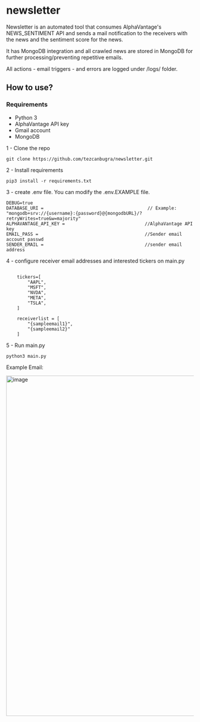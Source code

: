 # newsletter

Newsletter is an automated tool that consumes AlphaVantage's NEWS_SENTIMENT API and sends a mail notification to the receivers with the news and the sentiment score for the news. 

It has MongoDB integration and all crawled news are stored in MongoDB for further processing/preventing repetitive emails. 

All actions - email triggers - and errors are logged under /logs/ folder. 


## How to use? 

### Requirements
- Python 3
- AlphaVantage API key
- Gmail account
- MongoDB 



1 - Clone the repo 

```
git clone https://github.com/tezcanbugra/newsletter.git
```

2 - Install requirements 
```
pip3 install -r requirements.txt
```

3 - create .env file. You can modify the .env.EXAMPLE file. 

```
DEBUG=true
DATABASE_URI =                                       // Example: "mongodb+srv://{username}:{password}@{mongodbURL}/?retryWrites=true&w=majority"
ALPHAVANTAGE_API_KEY =                              //AlphaVantage API key
EMAIL_PASS =                                        //Sender email account passwd
SENDER_EMAIL =                                      //sender email address 

```

4 - configure receiver email addresses and interested tickers on main.py

```

    tickers=[
        "AAPL",
        "MSFT",
        "NVDA",
        "META",
        "TSLA",
    ]

    receiverlist = [
        "{sampleemail1}",
        "{sampleemail2}"
    ]
```

5 - Run main.py

```
python3 main.py
```

Example Email: 

<img width="915" alt="image" src="https://github.com/tezcanbugra/newsletter/assets/32716552/b5f944fc-79b7-450d-a81e-7ee540c137a4">


